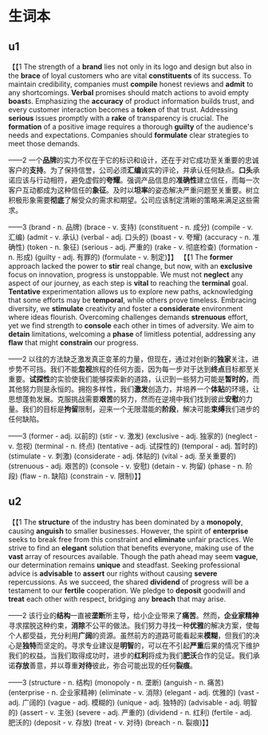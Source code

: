 # 生词本
## u1
【【1 The strength of a **brand** lies not only in its logo and design but also in the **brace** of loyal customers who are vital **constituents** of its success. To maintain credibility, companies must **compile** honest reviews and **admit** to any shortcomings. **Verbal** promises should match actions to avoid empty **boast**s. Emphasizing the **accuracy** of product information builds trust, and every customer interaction becomes a **token** of that trust. Addressing **serious** issues promptly with a **rake** of transparency is crucial. The **formation** of a positive image requires a thorough **guilty** of the audience's needs and expectations. Companies should **formulate** clear strategies to meet those demands.

——2 一个**品牌**的实力不仅在于它的标识和设计，还在于对它成功至关重要的忠诚客户的**支持**。为了保持信誉，公司必须**汇编**诚实的评论，并承认任何缺点。**口头**承诺应该与行动相符，避免虚假的**夸耀**。强调产品信息的**准确性**建立信任，而每一次客户互动都成为这种信任的**象征**。及时以**坦率**的姿态解决严重问题至关重要。树立积极形象需要**彻底**了解受众的需求和期望。公司应该制定清晰的策略来满足这些需求。

——3 (brand - n. 品牌) (brace - v. 支持) (constituent - n. 成分) (compile - v. 汇编) (admit - v. 承认) (verbal - adj. 口头的) (boast - v. 夸耀) (accuracy - n. 准确性) (token - n. 象征) (serious - adj. 严重的) (rake - v. 彻底检查) (formation - n. 形成) (guilty - adj. 有罪的) (formulate - v. 制定)】】
【【1 The **former** approach lacked the power to **stir** real change, but now, with an **exclusive** focus on innovation, progress is unstoppable. We must not **neglect** any aspect of our journey, as each step is **vital** to reaching the **terminal** goal. **Tentative** experimentation allows us to explore new paths, acknowledging that some efforts may be **temporal**, while others prove timeless. Embracing diversity, we **stimulate** creativity and foster a **considerate** environment where ideas flourish. Overcoming challenges demands **strenuous** effort, yet we find strength to **console** each other in times of adversity. We aim to **detain** limitations, welcoming a **phase** of limitless potential, addressing any **flaw** that might **constrain** our progress.

——2 以往的方法缺乏激发真正变革的力量，但现在，通过对创新的**独家**关注，进步势不可挡。我们不能**忽视**旅程的任何方面，因为每一步对于达到**终点**目标都至关重要。**试探性**的实验使我们能够探索新的道路，认识到一些努力可能是**暂时的**，而其他努力则是永恒的。拥抱多样性，我们**激发**创造力，并培养一个**体贴**的环境，让思想蓬勃发展。克服挑战需要**艰苦**的努力，然而在逆境中我们找到彼此**安慰**的力量。我们的目标是**拘留**限制，迎来一个无限潜能的**阶段**，解决可能**束缚**我们进步的任何缺陷。

——3 (former - adj. 以前的) (stir - v. 激发) (exclusive - adj. 独家的) (neglect - v. 忽视) (terminal - n. 终点) (tentative - adj. 试探性的) (temporal - adj. 暂时的) (stimulate - v. 刺激) (considerate - adj. 体贴的) (vital - adj. 至关重要的) (strenuous - adj. 艰苦的) (console - v. 安慰) (detain - v. 拘留) (phase - n. 阶段) (flaw - n. 缺陷) (constrain - v. 限制)】】
## u2
【【1 The **structure** of the industry has been dominated by a **monopoly**, causing **anguish** to smaller businesses. However, the spirit of **enterprise** seeks to break free from this constraint and **eliminate** unfair practices. We strive to find an **elegant** solution that benefits everyone, making use of the **vast** array of resources available. Though the path ahead may seem **vague**, our determination remains **unique** and steadfast. Seeking professional advice is **advisable** to **assert** our rights without causing **severe** repercussions. As we succeed, the shared **dividend** of progress will be a testament to our **fertile** cooperation. We pledge to **deposit** goodwill and **treat** each other with respect, bridging any **breach** that may arise.

——2 该行业的**结构**一直被**垄断**所主导，给小企业带来了**痛苦**。然而，**企业家精神**寻求摆脱这种约束，**消除**不公平的做法。我们努力寻找一种**优雅**的解决方案，使每个人都受益，充分利用**广阔**的资源。虽然前方的道路可能看起来**模糊**，但我们的决心是**独特**而坚定的。寻求专业建议是**明智**的，可以在不引起**严重**后果的情况下维护我们的权益。当我们取得成功时，进步的**红利**将成为我们**肥沃**合作的见证。我们承诺**存放**善意，并以尊重**对待**彼此，弥合可能出现的任何**裂痕**。

——3 (structure - n. 结构) (monopoly - n. 垄断) (anguish - n. 痛苦) (enterprise - n. 企业家精神) (eliminate - v. 消除) (elegant - adj. 优雅的) (vast - adj. 广阔的) (vague - adj. 模糊的) (unique - adj. 独特的) (advisable - adj. 明智的) (assert - v. 主张) (severe - adj. 严重的) (dividend - n. 红利) (fertile - adj. 肥沃的) (deposit - v. 存放) (treat - v. 对待) (breach - n. 裂痕)】】
